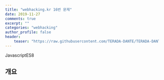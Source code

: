 ```yaml
---
title: "webhacking.kr 16번 문제"
date: 2019-11-27
comments: true
excerpt: ""
categories: "webhacking"
author_profile: false
header:
    teaser: "https://raw.githubusercontent.com/TERADA-DANTE/TERADA-DANTE.github.io/master/_images/teaser/webhacking_teaser.jpg"
---
```

<!-- Post ID : 93Q1Dpt7Wn -->
<!--Language Button HTML -->
<span><a class="Javascript"><i class="fab fa-js-square"></i> Javascript</a><a class="Javascriptver">ES8</a></span>
<!--Language Button HTML -->
<!-- Main content-->

## 개요
<!-- Main content-->

<!-- Javascript -->

<!-- Javascript -->

<!-- CSS -->

<!-- CSS -->
